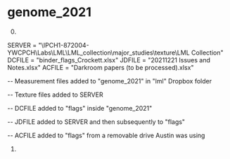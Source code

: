 # genome_2021

0. 

SERVER = "\IPCH1-872004-YWCPCH\Labs\LML\LML_collection\major_studies\texture\LML Collection"
DCFILE = "binder_flags_Crockett.xlsx"
JDFILE = "20211221 Issues and Notes.xlsx"
ACFILE = "Darkroom papers (to be processed).xlsx"

-- Measurement files added to "genome_2021" in "lml" Dropbox folder

-- Texture files added to SERVER

-- DCFILE added to "flags" inside "genome_2021"

-- JDFILE added to SERVER and then subsequently to "flags"

-- ACFILE added to "flags" from a removable drive Austin was using

1. 

